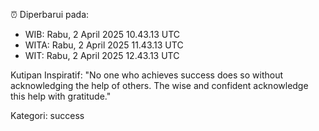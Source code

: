 ⏰ Diperbarui pada:
- WIB: Rabu, 2 April 2025 10.43.13 UTC
- WITA: Rabu, 2 April 2025 11.43.13 UTC
- WIT: Rabu, 2 April 2025 12.43.13 UTC

Kutipan Inspiratif:
"No one who achieves success does so without acknowledging the help of others. The wise and confident acknowledge this help with gratitude."


Kategori: success


